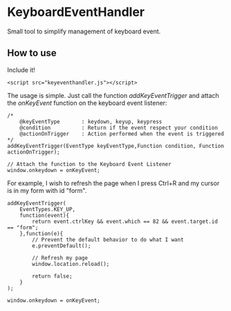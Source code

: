 KeyboardEventHandler
====================

Small tool to simplify management of keyboard event.


How to use
----------

Include it!

```
<script src="keyeventhandler.js"></script>
```


The usage is simple. Just call the function *addKeyEventTrigger* and attach the *onKeyEvent* function on the keyboard event listener:

```
/*
	@keyEventType 		: keydown, keyup, keypress
	@condition 			: Return if the event respect your condition
	@actionOnTrigger 	: Action performed when the event is triggered
*/
addKeyEventTrigger(EventType keyEventType,Function condition, Function actionOnTrigger);

// Attach the function to the Keyboard Event Listener
window.onkeydown = onKeyEvent;
```

For example, I wish to refresh the page when I press Ctrl+R and my cursor is in my form with id "form".

```
addKeyEventTrigger(
	EventTypes.KEY_UP,
	function(event){
		return event.ctrlKey && event.which == 82 && event.target.id == "form";
	},function(e){
		// Prevent the default behavior to do what I want
		e.preventDefault();

		// Refresh my page
		window.location.reload();

		return false;
	}
);

window.onkeydown = onKeyEvent;
```


